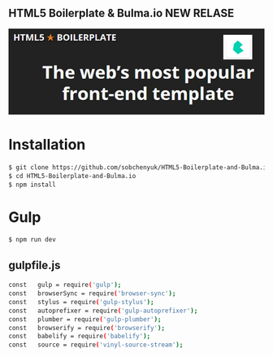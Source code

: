 ## HTML5 Boilerplate &amp; Bulma.io NEW RELASE

[![N|Solid](https://github.com/sobchenyuk/HTML5-Boilerplate-and-Bulma.io/blob/master/HTML5-Boilerplate-and-Bulma.io.png)](https://vk.com/bulmaio)

# Installation

```sh
$ git clone https://github.com/sobchenyuk/HTML5-Boilerplate-and-Bulma.io.git
$ cd HTML5-Boilerplate-and-Bulma.io
$ npm install
```

# Gulp 

```sh
$ npm run dev
```

## gulpfile.js

```sh
const   gulp = require('gulp');
const   browserSync = require('browser-sync');
const   stylus = require('gulp-stylus');
const   autoprefixer = require('gulp-autoprefixer');
const   plumber = require('gulp-plumber');
const   browserify = require('browserify');
const   babelify = require('babelify');
const   source = require('vinyl-source-stream');
```
